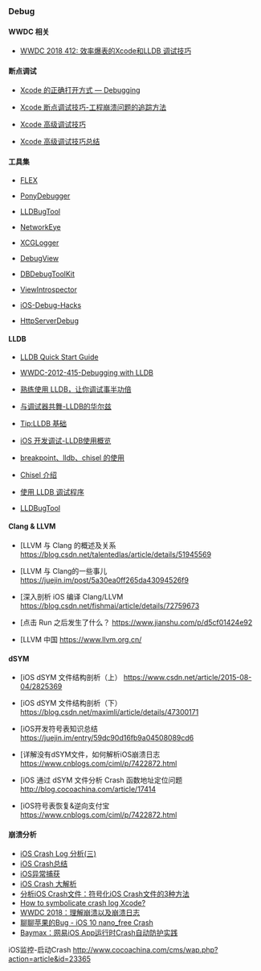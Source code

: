 ### Debug
#### WWDC 相关
* [WWDC 2018 412: 效率爆表的Xcode和LLDB 调试技巧](https://juejin.im/post/5b1cd870e51d4506dc0ac76c)

#### 断点调试
* [Xcode 的正确打开方式 — Debugging](http://www.cocoachina.com/ios/20150225/11190.html)
* [Xcode 断点调试技巧-工程崩溃问题的追踪方法](https://blog.csdn.net/damon2989/article/details/44171893)

* [Xcode 高级调试技巧](https://blog.csdn.net/fishmai/article/details/50087645)
* [Xcode 高级调试技巧总结](https://blog.csdn.net/yiral/article/details/53019817)

#### 工具集
* [FLEX](https://github.com/Flipboard/FLEX)
* [PonyDebugger](https://github.com/square/PonyDebugger)
* [LLDBugTool](https://github.com/HDB-Li/LLDebugTool)
* [NetworkEye](https://github.com/coderyi/NetworkEye)
* [XCGLogger](https://github.com/DaveWoodCom/XCGLogger)
* [DebugView](https://github.com/tapthaker/DebugView)
* [DBDebugToolKit](https://github.com/dbukowski/DBDebugToolkit)
* [ViewIntrospector](https://github.com/cbess/ViewIntrospector)

* [iOS-Debug-Hacks](https://github.com/aozhimin/iOS-Debug-Hacks)
* [HttpServerDebug](https://github.com/rob2468/HttpServerDebug)

#### LLDB
* [LLDB Quick Start Guide](https://developer.apple.com/library/content/documentation/IDEs/Conceptual/gdb_to_lldb_transition_guide)
* [WWDC-2012-415-Debugging with LLDB](https://developer.apple.com/videos/play/wwdc2012/415/)

* [熟练使用 LLDB，让你调试事半功倍](http://ios.jobbole.com/83393/)

* [与调试器共舞-LLDB的华尔兹](https://objccn.io/issue-19-2/)

* [Tip:LLDB 基础](http://www.cocoachina.com/ios/20160421/15988.html)

* [iOS 开发调试-LLDB使用概览](https://www.jianshu.com/p/67f08a4d8cf2)

* [breakpoint、lldb、chisel 的使用](http://www.cocoachina.com/ios/20150803/12805.html)

* [Chisel 介绍](https://www.jianshu.com/p/9cf699369dea)

* [使用 LLDB 调试程序](https://casatwy.com/shi-yong-lldbdiao-shi-cheng-xu.html)

* [LLDBugTool](https://github.com/HDB-Li/LLDebugTool)


#### Clang & LLVM
* [LLVM 与 Clang 的概述及关系
https://blog.csdn.net/talentedlas/article/details/51945569

* [LLVM 与 Clang的一些事儿
https://juejin.im/post/5a30ea0ff265da43094526f9

* [深入剖析 iOS 编译 Clang/LLVM
https://blog.csdn.net/fishmai/article/details/72759673

* [点击 Run 之后发生了什么？
https://www.jianshu.com/p/d5cf01424e92

* [LLVM 中国
https://www.llvm.org.cn/


#### dSYM 
* [iOS dSYM 文件结构剖析（上）
https://www.csdn.net/article/2015-08-04/2825369

* [iOS dSYM 文件结构剖析（下）
https://blog.csdn.net/maximli/article/details/47300171

* [iOS开发符号表知识总结
https://juejin.im/entry/59dc90d16fb9a04508089cd6

* [详解没有dSYM文件，如何解析iOS崩溃日志
https://www.cnblogs.com/ciml/p/7422872.html

* [iOS 通过 dSYM 文件分析 Crash 函数地址定位问题
http://blog.cocoachina.com/article/17414

* [iOS符号表恢复&逆向支付宝
https://www.cnblogs.com/ciml/p/7422872.html

#### 崩溃分析
* [iOS Crash Log 分析(三)](http://blog.csdn.net/xy_26207005/article/details/51321309)
* [iOS Crash总结](https://blog.csdn.net/youshaoduo/article/details/54018046)
* [iOS异常捕获](http://www.iosxxx.com/blog/2015-08-29-iosyi-chang-bu-huo.html)
* [iOS Crash 大解析](https://www.jianshu.com/p/1b804426d212)
* [分析iOS Crash文件：符号化iOS Crash文件的3种方法](http://wufawei.com/2014/03/symbolicating-ios-crash-logs/)
* [How to symbolicate crash log Xcode?](https://stackoverflow.com/questions/25855389/how-to-symbolicate-crash-log-xcode)
* [WWDC 2018：理解崩溃以及崩溃日志](https://juejin.im/post/5b1e833ce51d450686186557)
* [聊聊苹果的Bug - iOS 10 nano_free Crash](https://blog.csdn.net/tencent_bugly/article/details/53583751)
* [Baymax：网易iOS App运行时Crash自动防护实践](https://juejin.im/entry/58989d162f301e00691b6968)


iOS监控-启动Crash
http://www.cocoachina.com/cms/wap.php?action=article&id=23365

